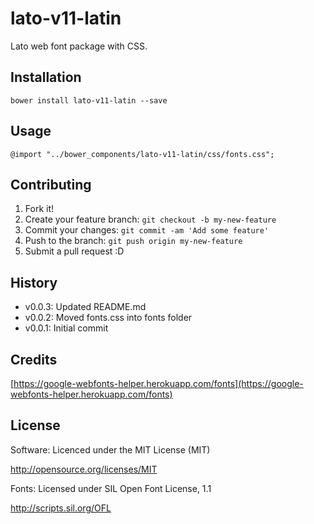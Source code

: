 # lato-v11-latin

Lato web font package with CSS.

## Installation

```
bower install lato-v11-latin --save
```

## Usage

```
@import "../bower_components/lato-v11-latin/css/fonts.css";
```

## Contributing

1. Fork it!
2. Create your feature branch: `git checkout -b my-new-feature`
3. Commit your changes: `git commit -am 'Add some feature'`
4. Push to the branch: `git push origin my-new-feature`
5. Submit a pull request :D

## History

- v0.0.3: Updated README.md
- v0.0.2: Moved fonts.css into fonts folder
- v0.0.1: Initial commit

## Credits

[https://google-webfonts-helper.herokuapp.com/fonts](https://google-webfonts-helper.herokuapp.com/fonts)

## License

Software: Licenced under the MIT License (MIT)

  http://opensource.org/licenses/MIT

Fonts: Licensed under SIL Open Font License, 1.1

  http://scripts.sil.org/OFL